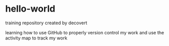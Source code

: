 # hello-world

training repository created by decovert

learning how to use GitHub to properly version control my work and
use the activity map to track my work
